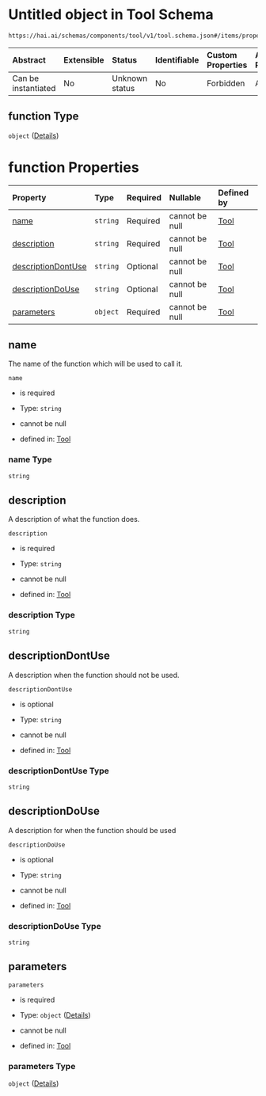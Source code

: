 # Untitled object in Tool Schema

```txt
https://hai.ai/schemas/components/tool/v1/tool.schema.json#/items/properties/function
```



| Abstract            | Extensible | Status         | Identifiable | Custom Properties | Additional Properties | Access Restrictions | Defined In                                                                                     |
| :------------------ | :--------- | :------------- | :----------- | :---------------- | :-------------------- | :------------------ | :--------------------------------------------------------------------------------------------- |
| Can be instantiated | No         | Unknown status | No           | Forbidden         | Allowed               | none                | [tool.schema.json\*](../../schemas/components/tool/v1/tool.schema.json "open original schema") |

## function Type

`object` ([Details](tool-items-properties-function.md))

# function Properties

| Property                                  | Type     | Required | Nullable       | Defined by                                                                                                                                                                                    |
| :---------------------------------------- | :------- | :------- | :------------- | :-------------------------------------------------------------------------------------------------------------------------------------------------------------------------------------------- |
| [name](#name)                             | `string` | Required | cannot be null | [Tool](tool-items-properties-function-properties-name.md "https://hai.ai/schemas/components/tool/v1/tool.schema.json#/items/properties/function/properties/name")                             |
| [description](#description)               | `string` | Required | cannot be null | [Tool](tool-items-properties-function-properties-description.md "https://hai.ai/schemas/components/tool/v1/tool.schema.json#/items/properties/function/properties/description")               |
| [descriptionDontUse](#descriptiondontuse) | `string` | Optional | cannot be null | [Tool](tool-items-properties-function-properties-descriptiondontuse.md "https://hai.ai/schemas/components/tool/v1/tool.schema.json#/items/properties/function/properties/descriptionDontUse") |
| [descriptionDoUse](#descriptiondouse)     | `string` | Optional | cannot be null | [Tool](tool-items-properties-function-properties-descriptiondouse.md "https://hai.ai/schemas/components/tool/v1/tool.schema.json#/items/properties/function/properties/descriptionDoUse")     |
| [parameters](#parameters)                 | `object` | Required | cannot be null | [Tool](tool-items-properties-function-properties-parameters.md "https://hai.ai/schemas/components/tool/v1/tool.schema.json#/items/properties/function/properties/parameters")                 |

## name

The name of the function which will be used to call it.

`name`

* is required

* Type: `string`

* cannot be null

* defined in: [Tool](tool-items-properties-function-properties-name.md "https://hai.ai/schemas/components/tool/v1/tool.schema.json#/items/properties/function/properties/name")

### name Type

`string`

## description

A description of what the function does.

`description`

* is required

* Type: `string`

* cannot be null

* defined in: [Tool](tool-items-properties-function-properties-description.md "https://hai.ai/schemas/components/tool/v1/tool.schema.json#/items/properties/function/properties/description")

### description Type

`string`

## descriptionDontUse

A description  when the function should not be used.

`descriptionDontUse`

* is optional

* Type: `string`

* cannot be null

* defined in: [Tool](tool-items-properties-function-properties-descriptiondontuse.md "https://hai.ai/schemas/components/tool/v1/tool.schema.json#/items/properties/function/properties/descriptionDontUse")

### descriptionDontUse Type

`string`

## descriptionDoUse

A description for when the function should be used

`descriptionDoUse`

* is optional

* Type: `string`

* cannot be null

* defined in: [Tool](tool-items-properties-function-properties-descriptiondouse.md "https://hai.ai/schemas/components/tool/v1/tool.schema.json#/items/properties/function/properties/descriptionDoUse")

### descriptionDoUse Type

`string`

## parameters



`parameters`

* is required

* Type: `object` ([Details](tool-items-properties-function-properties-parameters.md))

* cannot be null

* defined in: [Tool](tool-items-properties-function-properties-parameters.md "https://hai.ai/schemas/components/tool/v1/tool.schema.json#/items/properties/function/properties/parameters")

### parameters Type

`object` ([Details](tool-items-properties-function-properties-parameters.md))
